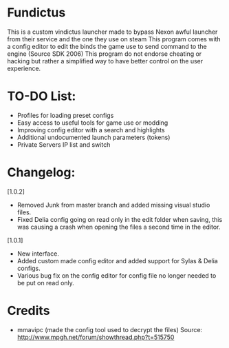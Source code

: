 # Fundictus

This is a custom vindictus launcher made to bypass Nexon awful launcher from their service and the one they use on steam
This program comes with a config editor to edit the binds the game use to send command to the engine (Source SDK 2006)
This program do not endorse cheating or hacking but rather a simplified way to have better control on the user experience.

# TO-DO List:
 - Profiles for loading preset configs
 - Easy access to useful tools for game use or modding
 - Improving config editor with a search and highlights
 - Additional undocumented launch parameters (tokens)
 - Private Servers IP list and switch

# Changelog:
[1.0.2]
 - Removed Junk from master branch and added missing visual studio files.
 - Fixed Delia config going on read only in the edit folder when saving, this was causing a crash when opening the files a second time in the editor.

[1.0.1]
 - New interface.
 - Added custom made config editor and added support for Sylas & Delia configs.
 - Various bug fix on the config editor for config file no longer needed to be put on read only.

# Credits
 - mmavipc (made the config tool used to decrypt the files)
Source: http://www.mpgh.net/forum/showthread.php?t=515750
